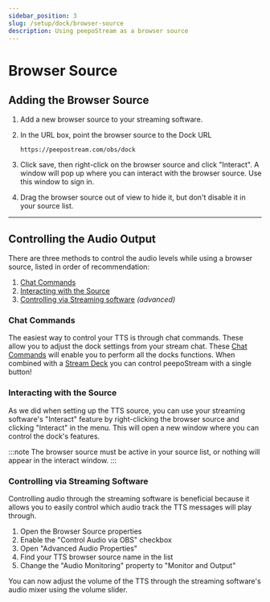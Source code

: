 ```yaml
---
sidebar_position: 3
slug: /setup/dock/browser-source
description: Using peepoStream as a browser source
---
```


# Browser Source

## Adding the Browser Source

1. Add a new browser source to your streaming software.  

2. In the URL box, point the browser source to the Dock URL

   ```text
   https://peepostream.com/obs/dock
   ```

4. Click save, then right-click on the browser source and click "Interact". A window will pop up where you can interact with the browser source. Use this window to sign in.

5. Drag the browser source out of view to hide it, but don't disable it in your source list.

---

## Controlling the Audio Output

There are three methods to control the audio levels while using a browser source, listed in order of recommendation:

1. [Chat Commands](#chat-commands)
2. [Interacting with the Source](#interacting-with-the-source)
3. [Controlling via Streaming software](#controlling-via-streaming-software) *(advanced)*

### Chat Commands

The easiest way to control your TTS is through chat commands. These allow you to adjust the dock settings from your stream chat. These [Chat Commands](/config/commands/) will enable you to perform all the docks functions. When combined with a [Stream Deck](/setup/streamdeck) you can control peepoStream with a single button!

### Interacting with the Source

As we did when setting up the TTS source, you can use your streaming software's "Interact" feature by right-clicking the browser source and clicking "Interact" in the menu. This will open a new window where you can control the dock's features.

:::note
The browser source must be active in your source list, or nothing will appear in the interact window.
:::

### Controlling via Streaming Software

Controlling audio through the streaming software is beneficial because it allows you to easily control which audio track the TTS messages will play through.

1. Open the Browser Source properties
2. Enable the "Control Audio via OBS" checkbox
3. Open "Advanced Audio Properties"
4. Find your TTS browser source name in the list
5. Change the "Audio Monitoring" property to "Monitor and Output"

You can now adjust the volume of the TTS through the streaming software's audio mixer using the volume slider.
